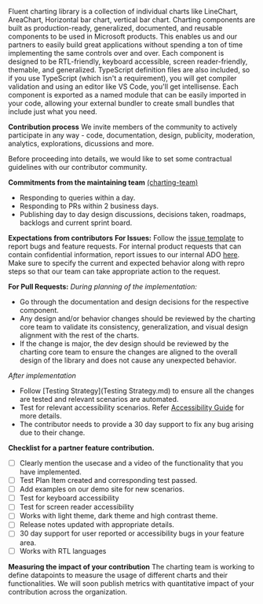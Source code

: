 Fluent charting library is a collection of individual charts like LineChart, AreaChart, Horizontal bar chart, vertical bar chart.
Charting components are built as production-ready, generalized, documented, and reusable components to be used in Microsoft products. This enables us and our partners to easily build great applications without spending a ton of time implementing the same controls over and over.
Each component is designed to be RTL-friendly, keyboard accessible, screen reader-friendly, themable, and generalized. TypeScript definition files are also included, so if you use TypeScript (which isn't a requirement), you will get compiler validation and using an editor like VS Code, you'll get intellisense. Each component is exported as a named module that can be easily imported in your code, allowing your external bundler to create small bundles that include just what you need.

**Contribution process**
We invite members of the community to actively participate in any way - code, documentation, design, publicity, moderation, analytics, explorations, dicussions and more.

Before proceeding into details, we would like to set some contractual guidelines with our contributor community.

**Commitments from the maintaining team** [(charting-team)](https://github.com/orgs/microsoft/teams/charting-team)
- Responding to queries within a day.
- Responding to PRs within 2 business days.
- Publishing day to day design discussions, decisions taken, roadmaps, backlogs and current sprint board. 

**Expectations from contributors**
**For Issues:**
Follow the [issue template](https://github.com/microsoft/fluentui/issues/new/choose) to report bugs and feature requests.
For internal product requests that can contain confidential information, report issues to our internal ADO [here](https://uifabric.visualstudio.com/iss/_workitems/create/User%20Story?templateId=c0a6b2f0-ecaf-4f0e-83a6-a3ea43f30847&ownerId=0c0ad9a8-059c-4697-a4b6-ff1179ca8699).
Make sure to specify the current and expected behavior along with repro steps so that our team can take appropriate action to the request.

**For Pull Requests:**
_During planning of the implementation:_
- Go through the documentation and design decisions for the respective component.
- Any design and/or behavior changes should be reviewed by the charting core team to validate its consistency, generalization, and visual design alignment with the rest of the charts.
- If the change is major, the dev design should be reviewed by the charting core team to ensure the changes are aligned to the overall design of the library and does not cause any unexpected behavior.

_After implementation_
- Follow [Testing Strategy](Testing Strategy.md) to ensure all the changes are tested and relevant scenarios are automated.
- Test for relevant accessibility scenarios. Refer [Accessibility Guide](Accessibility.md) for more details.
- The contributor needs to provide a 30 day support to fix any bug arising due to their change. 

**Checklist for a partner feature contribution.**
- [ ]	Clearly mention the usecase and a video of the functionality that you have implemented.
- [ ]	Test Plan Item created and corresponding test passed.
- [ ] Add examples on our demo site for new scenarios. 
- [ ]	Test for keyboard accessibility
- [ ]	Test for screen reader accessibility
- [ ]	Works with light theme, dark theme and high contrast theme.
- [ ]	Release notes updated with appropriate details.
- [ ]	30 day support for user reported or accessibility bugs in your feature area.
- [ ] Works with RTL languages

**Measuring the impact of your contribution**
The charting team is working to define datapoints to measure the usage of different charts and their functionalities. We will soon publish metrics with quantitative impact of your contribution across the organization.

